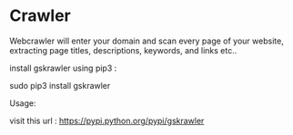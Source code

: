 # Crawler
Webcrawler will enter your domain and scan every page of your website, extracting page titles, descriptions, keywords, and links etc..

install gskrawler using pip3 :

  sudo pip3 install gskrawler
  
 
 Usage:
  
  visit this url :   https://pypi.python.org/pypi/gskrawler

